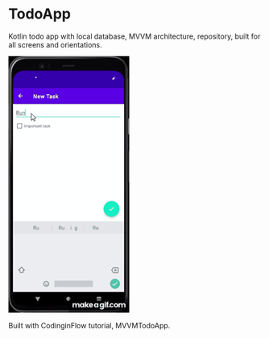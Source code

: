# TodoApp
Kotlin todo app with local database, MVVM architecture, repository, built for all screens and orientations.

![](TodoAppDemoSized.gif)

Built with CodinginFlow tutorial, MVVMTodoApp.
